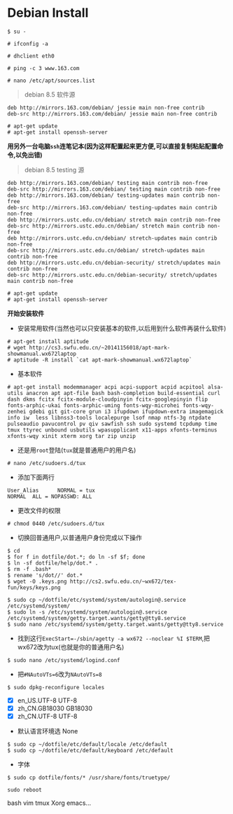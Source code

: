 # Debian Install

```$ su -```

```# ifconfig -a```

```# dhclient eth0```

```# ping -c 3 www.163.com```

```# nano /etc/apt/sources.list```
> debian 8.5 软件源

```
deb http://mirrors.163.com/debian/ jessie main non-free contrib  
deb-src http://mirrors.163.com/debian/ jessie main non-free contrib
```
```
# apt-get update
# apt-get install openssh-server
```
**用另外一台电脑```ssh```连笔记本(因为这样配置起来更方便,可以直接复制粘贴配置命令,以免出错)**

> debian 8.5 testing 源

```
deb http://mirrors.163.com/debian/ testing main contrib non-free  
deb-src http://mirrors.163.com/debian/ testing main contrib non-free
deb http://mirrors.163.com/debian/ testing-updates main contrib non-free  
deb-src http://mirrors.163.com/debian/ testing-updates main contrib non-free
deb http://mirrors.ustc.edu.cn/debian/ stretch main contrib non-free
deb-src http://mirrors.ustc.edu.cn/debian/ stretch main contrib non-free
deb http://mirrors.ustc.edu.cn/debian/ stretch-updates main contrib non-free
deb-src http://mirrors.ustc.edu.cn/debian/ stretch-updates main contrib non-free
deb http://mirrors.ustc.edu.cn/debian-security/ stretch/updates main contrib non-free
deb-src http://mirrors.ustc.edu.cn/debian-security/ stretch/updates main contrib non-free
```

```
# apt-get update
# apt-get install openssh-server
```

**开始安装软件**

* 安装常用软件(当然也可以只安装基本的软件,以后用到什么软件再装什么软件)

```
# apt-get install aptitude
# wget http://cs3.swfu.edu.cn/~20141156018/apt-mark-showmanual.wx672laptop
# aptitude -R install `cat apt-mark-showmanual.wx672laptop`
```

* 基本软件

```
# apt-get install modemmanager acpi acpi-support acpid acpitool alsa-utils anacron apt apt-file bash bash-completion build-essential curl dash dkms fcitx fcitx-module-cloudpinyin fcitx-googlepinyin flip fonts-arphic-ukai fonts-arphic-uming fonts-wqy-microhei fonts-wqy-zenhei gdebi git git-core grun i3 ifupdown ifupdown-extra imagemagick info iw  less libnss3-tools localepurge lsof nmap ntfs-3g ntpdate pulseaudio pavucontrol pv qiv sawfish ssh sudo systemd tcpdump time tmux ttyrec unbound usbutils wpasupplicant x11-apps xfonts-terminus xfonts-wqy xinit xterm xorg tar zip unzip
```
* 还是用```root```登陆(```tux```就是普通用户的用户名)

```
# nano /etc/sudoers.d/tux
```
* 添加下面两行
```
User_Alias      NORMAL = tux
NORMAL  ALL = NOPASSWD: ALL
```
* 更改文件的权限
```
# chmod 0440 /etc/sudoers.d/tux
```

* 切换回普通用户,以普通用户身份完成以下操作


```
$ cd
$ for f in dotfile/dot.*; do ln -sf $f; done
$ ln -sf dotfile/help/dot.* .
$ rm -f .bash*
$ rename 's/dot//' dot.*
$ wget -O .keys.png http://cs2.swfu.edu.cn/~wx672/tex-fun/keys/keys.png
```
```
$ sudo cp ~/dotfile/etc/systemd/system/autologin@.service /etc/systemd/system/
$ sudo ln -s /etc/systemd/system/autologin@.service /etc/systemd/system/getty.target.wants/getty@tty8.service
$ sudo nano /etc/systemd/system/getty.target.wants/getty@tty8.service
```
* 找到这行```ExecStart=-/sbin/agetty -a wx672 --noclear %I $TERM```,把wx672改为tux(也就是你的普通用户名)

```$ sudo nano /etc/systemd/logind.conf```
* 把```#NAutoVTs=6```改为```NAutoVTs=8```

```$ sudo dpkg-reconfigure locales```
  +  [X] en_US.UTF-8 UTF-8
  +  [X] zh_CN.GB18030 GB18030
  +  [X] zh_CN.UTF-8 UTF-8
  +  默认语言环境选 None
```
$ sudo cp ~/dotfile/etc/default/locale /etc/default
$ sudo cp ~/dotfile/etc/default/keyboard /etc/default
```
* 字体
```
$ sudo cp dotfile/fonts/* /usr/share/fonts/truetype/
```

```sudo reboot```


bash vim tmux Xorg emacs...
